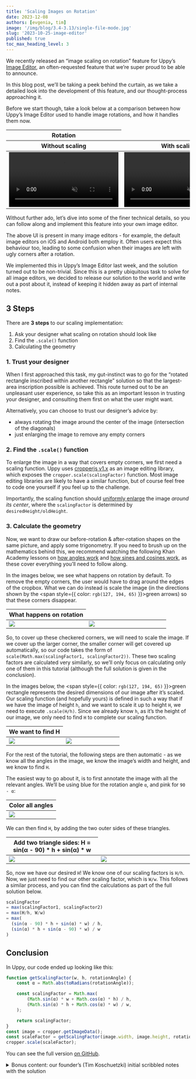 ```yaml
---
title: 'Scaling Images on Rotation'
date: 2023-12-08
authors: [evgenia, tim]
image: '/img/blog/3.4-3.13/single-file-mode.jpg'
slug: '2023-10-25-image-editor'
published: true
toc_max_heading_level: 3
---
```


<!--retext-simplify disable prior-to all-of employ very represents appropriate-->

We recently released an “image scaling on rotation” feature for Uppy’s
[Image Editor](https://uppy.io/docs/image-editor/), an often-requested feature
that we’re super proud to be able to announce.

In this blog post, we’ll be taking a peek behind the curtain, as we take a
detailed look into the development of this feature, and our thought-process
approaching it.

Before we start though, take a look below at a comparison between how Uppy’s
Image Editor used to handle image rotations, and how it handles them now.

<table style={{ textAlign: "center" }}>
  <thead>
  <tr>
    <th colspan={2}>
      Rotation
    </th>
  </tr>

  <tr>
    <th>Without scaling</th>
    <th>With scaling</th>
  </tr>
  </thead>

  <tbody>
  <tr>
  <td>
    <video controls muted autoplay>
      <source src="/img/blog/2023-10-25-image-editor/without-scaling.mov" type="video/mp4" />
    </video>
  </td>

  <td>
    <video controls muted autoplay>
      <source src="/img/blog/2023-10-25-image-editor/with-scaling.mov" type="video/mp4" />
    </video>
  </td>
  </tr>
  </tbody>
</table>

Without further ado, let’s dive into some of the finer technical details, so you
can follow along and implement this feature into your own image editor.

<!--truncate-->

The above UI is present in many image editors - for example, the default image
editors on iOS and Android both employ it. Often users expect this behaviour
too, leading to some confusion when their images are left with ugly corners
after a rotation.

We implemented this in Uppy’s Image Editor last week, and the solution turned
out to be non-trivial. Since this is a pretty ubiquitous task to solve for all
image editors, we decided to release our solution to the world and write out a
post about it, instead of keeping it hidden away as part of internal notes.

## 3 Steps

There are **3 steps** to our scaling implementation:

1. Ask your designer what scaling on rotation should look like
1. Find the `.scale()` function
1. Calculating the geometry

### 1. Trust your designer

When I first approached this task, my gut-instinct was to go for the “rotated
rectangle inscribed within another rectangle” solution so that the largest-area
inscription possible is achieved. This route turned out to be an unpleasant user
experience, so take this as an important lesson in trusting your designer, and
consulting them first on what the user might want.

Alternatively, you can choose to trust our designer’s advice by:

- always rotating the image around the center of the image (intersection of the
  diagonals)
- just enlarging the image to remove any empty corners

### 2. Find the `.scale()` function

To enlarge the image in a way that covers empty corners, we first need a scaling
function. Uppy uses [cropperjs v1.x](https://github.com/fengyuanchen/cropperjs)
as an image editing library, which exposes the `cropper.scale(scalingFactor)`
function. Most image editing libraries are likely to have a similar function,
but of course feel free to code one yourself if you feel up to the challenge.

Importantly, the scaling function should
[uniformly enlarge](<https://en.wikipedia.org/wiki/Scaling_(geometry)#Uniform_scaling>)
the image _around its center_, where the `scalingFactor` is determined by
`desiredHeight/oldHeight`.

### 3. Calculate the geometry

Now, we want to draw our before-rotation & after-rotation shapes on the same
picture, and apply some trigonometry. If you need to brush up on the mathematics
behind this, we recommend watching the following Khan Academy lessons on
[how angles work](https://www.khanacademy.org/test-prep/praxis-math/praxis-math-lessons/gtp--praxis-math--lessons--geometry/a/gtp--praxis-math--article--angles--lesson)
and
[how sines and cosines work](https://www.khanacademy.org/math/geometry/hs-geo-trig/hs-geo-trig-ratios-intro/a/finding-trig-ratios-in-right-triangles),
as these cover everything you’ll need to follow along.

In the images below, we see what happens on rotation by default. To remove the
empty corners, the user would have to drag around the edges of the cropbox. What
we can do instead is scale the image (in the directions shown by the <span
style={{ color: `rgb(127, 194, 65)` }}>green arrows</span>) so that these
corners disappear.

<table style={{ background: `rgb(250, 250, 250)` }}>
  <thead>
  <tr><th colspan={2}>What happens on rotation</th></tr>
  </thead>

  <tbody>
  <tr>
  <td width="50%">
    <img style={{ maxWidth: 300 }} src="/img/blog/2023-10-25-image-editor/1a.png" />
  </td>

  <td width="50%">
    <img style={{ maxWidth: 340 }} src="/img/blog/2023-10-25-image-editor/1b.png" />
  </td>
  </tr>
  </tbody>
</table>

So, to cover up these checkered corners, we will need to scale the image. If we
cover up the larger corner, the smaller corner will get covered up
automatically, so our code takes the form of
`scale(Math.max(scalingFactor1, scalingFactor2))`. These two scaling factors are
calculated very similarly, so we’ll only focus on calculating only one of them
in this tutorial (although the full solution is given in the conclusion).

In the images below, the <span style={{ color: `rgb(127, 194, 65)` }}>green
rectangle</span> represents the desired dimensions of our image after it’s
scaled. Our scaling function (and hopefully yours) is defined in such a way that
if we have the image of height `h`, and we want to scale it up to height `H`, we
need to execute `.scale(H/h)`. Since we already know `h`, as it’s the height of
our image, we only need to find `H` to complete our scaling function.

<table style={{ background: "rgb(250, 250, 250)" }}>
  <thead>
  <tr><th colspan={2}>We want to find H</th></tr>
  </thead>

  <tbody>
  <tr>
  <td width="50%">
    <img src="/img/blog/2023-10-25-image-editor/2a.png" />
  </td>

  <td width="50%">
    <img src="/img/blog/2023-10-25-image-editor/2b.png" />
  </td>
  </tr>
  </tbody>
</table>

For the rest of the tutorial, the following steps are then automatic - as we
know all the angles in the image, we know the image’s width and height, and we
know to find `H`.

<p style={{ padding: 0 }}>The easiest way to go about it, is to first annotate the image with all the
relevant angles. We’ll be using <span
style={{ color: `rgb(26, 196, 213)` }}>blue </span> for the rotation angle
 <code>α</code>, and <span style={{ color: `rgb(224, 128, 193)` }}>pink </span>
for <code>90 - α</code>:</p>

<table style={{ background: "rgb(250, 250, 250)", textAlign: "center" }}>
  <thead style={{ display: "table", width: "100%" }}>
  <tr><th>Color all angles</th></tr>
  </thead>

  <tbody style={{ display: "table", width: "100%" }}>
  <tr>
  <td>
    <img style={{ width: 500 }} src="/img/blog/2023-10-25-image-editor/3.png" />
  </td>
  </tr>
  </tbody>
</table>

We can then find `H`, by adding the two outer sides of these triangles.

<table style={{ background: "rgb(250, 250, 250)" }}>
  <thead>
  <tr><th colspan={2}>Add two triangle sides: H = sin(α - 90) * h + sin(α) * w</th></tr>
  </thead>

  <tbody>
  <tr>
  <td width="50%">
    <img src="/img/blog/2023-10-25-image-editor/4a.png" />
  </td>

  <td width="50%">
    <img src="/img/blog/2023-10-25-image-editor/4b.png" />
  </td>
  </tr>
  </tbody>
</table>

So, now we have our desired `H`! We know one of our scaling factors is `H/h`.
Now, we just need to find our other scaling factor, which is `W/w`. This follows
a similar process, and you can find the calculations as part of the full
solution below.

```javascript
scalingFactor
= max(scalingFactor1, scalingFactor2)
= max(H/h, W/w)
= max(
  (sin(α - 90) * h + sin(α) * w) / h,
  (sin(α) * h + sin(α - 90) * w) / w
)
```

## Conclusion

In Uppy, our code ended up looking like this:

```javascript
function getScalingFactor(w, h, rotationAngle) {
	const α = Math.abs(toRadians(rotationAngle));

	const scalingFactor = Math.max(
		(Math.sin(α) * w + Math.cos(α) * h) / h,
		(Math.sin(α) * h + Math.cos(α) * w) / w,
	);

	return scalingFactor;
}
const image = cropper.getImageData();
const scaleFactor = getScalingFactor(image.width, image.height, rotationAngle);
cropper.scale(scaleFactor);
```

You can see the full version
[on GitHub](https://github.com/transloadit/uppy/blob/12e08ada02b9080bd5e1d19526bdf8a2010e62a1/packages/%40uppy/image-editor/src/utils/getScaleFactorThatRemovesDarkCorners.js).

<details>
  <summary>Bonus content: our founder’s (Tim Koschuetzki) initial scribbled notes with the solution</summary>
  <img src="/img/blog/2023-10-25-image-editor/tim.jpg"/>
</details>
